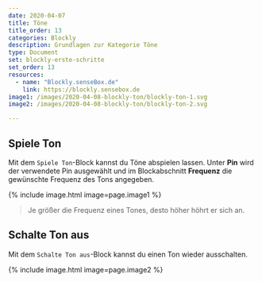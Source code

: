 ```yaml
---
date: 2020-04-07
title: Töne
title_order: 13
categories: Blockly
description: Grundlagen zur Kategorie Töne
type: Document
set: blockly-erste-schritte
set_order: 13
resources:
  - name: "Blockly.senseBox.de"
    link: https://blockly.sensebox.de
image1: /images/2020-04-08-blockly-ton/blockly-ton-1.svg
image2: /images/2020-04-08-blockly-ton/blockly-ton-2.svg

---
```


## Spiele Ton
Mit dem `Spiele Ton`-Block kannst du Töne abspielen lassen. Unter __Pin__ wird der verwendete Pin ausgewählt und im Blockabschnitt __Frequenz__ die gewünschte Frequenz des Tons angegeben.

{% include image.html image=page.image1 %}

> Je größer die Frequenz eines Tones, desto höher höhrt er sich an.

## Schalte Ton aus
Mit dem `Schalte Ton aus`-Block kannst du einen Ton wieder ausschalten.

{% include image.html image=page.image2 %}